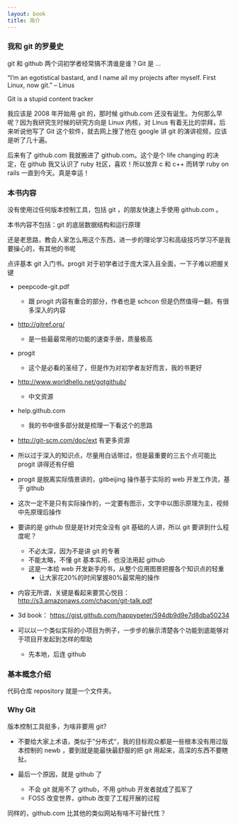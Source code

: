 ```yaml
---
layout: book
title: 简介
---
```


### 我和 git 的罗曼史

git 和 github 两个词初学者经常搞不清谁是谁？Git 是 ...

“I’m an egotistical bastard, and I name all my projects after myself.
First Linux, now git.” – Linus

Git is a stupid content tracker

我应该是 2008 年开始用 git 的，那时候 github.com 还没有诞生。为何那么早呢？因为我研究生时候的研究方向是 Linux 内核，对 Linus 有着无比的崇拜，后来听说他写了 Git 这个软件，就去网上搜了他在 google 讲 git 的演讲视频，应该是听了几十遍。

后来有了 github.com 我就搬进了 github.com。这个是个 life changing 的决定，在 github 我又认识了 ruby 社区，喜欢！所以放弃 c 和 c++ 而转学 ruby on rails 
一直到今天。真是幸运！

### 本书内容

没有使用过任何版本控制工具，包括 git ，的朋友快速上手使用 github.com 。

本书内容不包括：git 的底层数据结构和运行原理

还是老思路，教会人家怎么用这个东西，进一步的理论学习和高级技巧学习不是我要操心的，有其他的书呢


点评基本 git 入门书。progit 对于初学者过于庞大深入且全面，一下子难以把握关键
 - peepcode-git.pdf
   - 跟 progit 内容有重合的部分，作者也是 schcon 但是仍然值得一翻，有很多深入的内容
 - http://gitref.org/
   - 是一些最最常用的功能的速查手册，质量极高
 - progit
   - 这个是必看的圣经了，但是作为对初学者友好而言，我的书更好

 - http://www.worldhello.net/gotgithub/
   - 中文资源

 - help.github.com
   - 我的书中很多部分就是梳理一下看这个的思路

 - http://git-scm.com/doc/ext 有更多资源


  - 所以过于深入的知识点，尽量用白话带过，但是最重要的三五个点可能比 progit 讲得还有仔细
  - progit 是脱离实际情景讲的，gitbeijing 操作基于实际的 web 开发工作流，基于 github
  - 这次一定不是只有实际操作的，一定要有图示，文字中以图示原理为主，视频中先原理后操作
  - 要讲的是 github 但是是针对完全没有 git 基础的人讲，所以 git 要讲到什么程度呢？
    - 不必太深，因为不是讲 git 的专著
    - 不能太略，不懂 git 基本实用，也没法用起 github
    - 这是一本给 web 开发新手的书，从整个应用图景把握各个知识点的轻重
      - 让大家花20%的时间掌握80%最常用的操作
  - 内容无所谓，关键是看起来要赏心悦目：http://s3.amazonaws.com/chacon/git-talk.pdf
  - 3d book： https://gist.github.com/happypeter/594db9d9e7d8dba50234
  - 可以以一个类似实际的小项目为例子，一步步的展示清楚各个功能到底能够对于项目开发起到怎样的帮助
    - 先本地，后连 github

### 基本概念介绍
代码仓库 repository 就是一个文件夹。

<!-- 术语会有一些，我要用大白话介绍给大家 -->

### Why Git

版本控制工具挺多，为啥非要用 git?
- 不要给大家上术语，类似于”分布式“，我的目标观众都是一些根本没有用过版本控制的 newb ，要到就是能最快最舒服的把 git 用起来，高深的东西不要瞎扯。

- 最后一个原因，就是 github 了
  - 不会 git 就用不了 github，不用 github 开发者就成了孤军了
  - FOSS 改变世界，github 改变了工程开展的过程

同样的，github.com 比其他的类似网站有啥不可替代性？